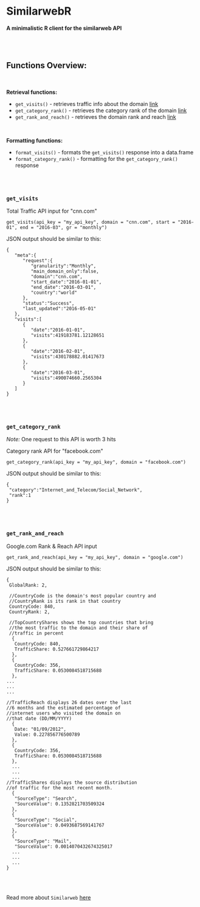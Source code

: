 # SimilarwebR

**A minimalistic R client for the similarweb API**

<br><br>


## Functions Overview:

<br>

  **Retrieval functions:**
  
  + `get_visits()` - retrieves traffic info about the domain [link](https://www.similarweb.com/corp/developer/estimated_visits_api)
  + `get_category_rank()` - retrieves the category rank of the domain [link]()  
  + `get_rank_and_reach()` - retrieves the domain rank and reach [link](https://www.similarweb.com/corp/developer/rank_reach)

<br>

  **Formatting functions:**
  
  + `format_visits()` - formats the `get_visits()` response into a data.frame
  + `format_category_rank()` - formatting for the `get_category_rank()` response
  
<br><br>


### `get_visits`


Total Traffic API input for "cnn.com"

```
get_visits(api_key = "my_api_key", domain = "cnn.com", start = "2016-01", end = "2016-03", gr = "monthly")
```

JSON output should be similar to this:

```
{  
   "meta":{  
      "request":{  
         "granularity":"Monthly",
         "main_domain_only":false,
         "domain":"cnn.com",
         "start_date":"2016-01-01",
         "end_date":"2016-03-01",
         "country":"world"
      },
      "status":"Success",
      "last_updated":"2016-05-01"
   },
   "visits":[  
      {  
         "date":"2016-01-01",
         "visits":419183781.12128651
      },
      {  
         "date":"2016-02-01",
         "visits":430178882.01417673
      },
      {  
         "date":"2016-03-01",
         "visits":490074660.2565304
      }
   ]
}
```


<br><br>


### `get_category_rank`

*Note:* One request to this API is worth 3 hits

Category rank API for "facebook.com"

```
get_category_rank(api_key = "my_api_key", domain = "facebook.com")
```

JSON output should be similar to this:

```
{
 "category":"Internet_and_Telecom/Social_Network",
 "rank":1
}
```

<br><br>


### `get_rank_and_reach`

Google.com Rank & Reach API input

```
get_rank_and_reach(api_key = "my_api_key", domain = "google.com")
```

JSON output should be similar to this:

```
{ 
 GlobalRank: 2,   
 
 //CountryCode is the domain's most popular country and 
 //CountryRank is its rank in that country
 CountryCode: 840,
 CountryRank: 2,

 //TopCountryShares shows the top countries that bring
 //the most traffic to the domain and their share of
 //traffic in percent
  {
   CountryCode: 840,
   TrafficShare: 0.527661729864217
  },
  {
   CountryCode: 356,
   TrafficShare: 0.0530084518715688
  },
...
...
...

//TrafficReach displays 26 dates over the last
//6 months and the estimated percentage of
//internet users who visited the domain on
//that date (DD/MM/YYYY)
  {
   Date: "01/09/2012",
   Value: 0.227856776500789
  },
  {
   CountryCode: 356,
   TrafficShare: 0.0530084518715688
  },
  ...
  ...
  ...
//TrafficShares displays the source distribution
//of traffic for the most recent month.
  {
   "SourceType": "Search",
   "SourceValue": 0.1352821703509324
  },
  {
   "SourceType": "Social",
   "SourceValue": 0.0493687569141767
  },
  {
   "SourceType": "Mail",
   "SourceValue": 0.0014070432674325017
  ...
  ...
  ... 
}
```

<br><br>

Read more about `Similarweb` [here](https://www.similarweb.com/)
